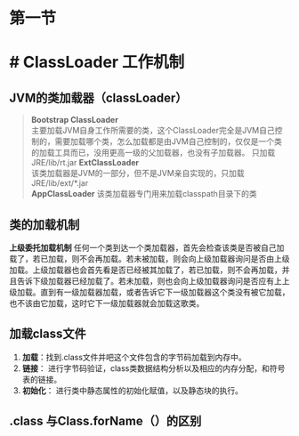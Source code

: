 # 第一节

#  # ClassLoader 工作机制
## JVM的类加载器（classLoader）
>  **Bootstrap ClassLoader**   
主要加载JVM自身工作所需要的类，这个ClassLoader完全是JVM自己控制的，需要加载哪个类，怎么加载都是由JVM自己控制的，仅仅是一个类的加载工具而已，没用更高一级的父加载器，也没有子加载器。
只加载JRE/lib/rt.jar
>  **ExtClassLoader**  
> 该类加载器是JVM的一部分，但不是JVM亲自实现的，只加载JRE/lib/ext/*.jar  
**AppClassLoader**
该类加载器专门用来加载classpath目录下的类

## 类的加载机制
**上级委托加载机制**
任何一个类到达一个类加载器，首先会检查该类是否被自己加载了，若已加载，则不会再加载。若未被加载，则会向上级加载器询问是否由上级加载。上级加载器也会首先看是否已经被其加载了，若已加载，则不会再加载，并且告诉下级加载器已经加载了。若未加载，则也会向上级加载器询问是否应有上上级加载。直到有一级加载器加载，或者告诉它下一级加载器这个类没有被它加载，也不该由它加载，这时它下一级加载器就会加载这歌类。

## 加载class文件
1. **加载**：找到.class文件并吧这个文件包含的字节码加载到内存中。
2. **链接**： 进行字节码验证，class类数据结构分析以及相应的内存分配，和符号表的链接。
3. **初始化**： 进行类中静态属性的初始化赋值，以及静态块的执行。

##  .class 与Class.forName（）的区别

